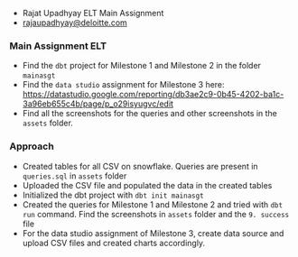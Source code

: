 - Rajat Upadhyay ELT Main Assignment
- rajaupadhyay@deloitte.com

### Main Assignment ELT


- Find the `dbt` project for Milestone 1 and Milestone 2 in the folder `mainasgt`
- Find the `data studio` assignment for Milestone 3 here: https://datastudio.google.com/reporting/db3ae2c9-0b45-4202-ba1c-3a96eb655c4b/page/p_o29isyugvc/edit
- Find all the screenshots for the queries and other screenshots in the `assets` folder.

### Approach

- Created tables for all CSV on snowflake. Queries are present in `queries.sql` in `assets` folder
- Uploaded the CSV file and populated the data in the created tables
- Initialized the dbt project with `dbt init mainasgt`
- Created the queries for Milestone 1 and Milestone 2 and tried with `dbt run` command. Find the screenshots in `assets` folder and the `9. success` file
- For the data studio assignment of Milestone 3, create data source and upload CSV files and created charts accordingly.
